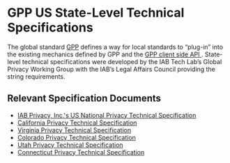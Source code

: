 <h1>GPP US State-Level Technical Specifications</h1>


<p>The global standard <a href="https://github.com/InteractiveAdvertisingBureau/Global-Privacy-Platform" target="_blank" rel="noopener">GPP</a> defines a way for local standards to &ldquo;plug-in&rdquo; into the existing mechanics defined by GPP and the <a href="https://github.com/InteractiveAdvertisingBureau/Global-Privacy-Platform/blob/main/Core/Consent%20String%20Specification.md" target="_blank" rel="noopener">GPP client side API </a>. State-level technical specifications were developed by the IAB Tech Lab’s Global Privacy Working Group with the IAB’s Legal Affairs Council providing the string requirements.</p>


<h2>Relevant Specification Documents</h2>
<ul>
<li><a href="https://github.com/InteractiveAdvertisingBureau/Global-Privacy-Platform/tree/main/Sections/US-National" target="_blank" rel="noopener">IAB Privacy, Inc.'s US National Privacy Technical Specification</a></li>
<li><a href="https://github.com/InteractiveAdvertisingBureau/Global-Privacy-Platform/tree/main/Sections/US-States/CA" target="_blank" rel="noopener">California Privacy Technical Specification</a></li>
<li><a href="https://github.com/InteractiveAdvertisingBureau/Global-Privacy-Platform/tree/main/Sections/US-States/VA" target="_blank" rel="noopener">Virginia Privacy Technical Specification</a></li>
<li><a href="https://github.com/InteractiveAdvertisingBureau/Global-Privacy-Platform/tree/main/Sections/US-States/CO" target="_blank" rel="noopener">Colorado Privacy Technical Specification</a></li>
<li><a href="https://github.com/InteractiveAdvertisingBureau/Global-Privacy-Platform/tree/main/Sections/US-States/UT" target="_blank" rel="noopener">Utah Privacy Technical Specification</a></li>
<li><a href="https://github.com/InteractiveAdvertisingBureau/Global-Privacy-Platform/tree/main/Sections/US-States/CT" target="_blank" rel="noopener">Connecticut Privacy Technical Specification</a></li>
</ul>
